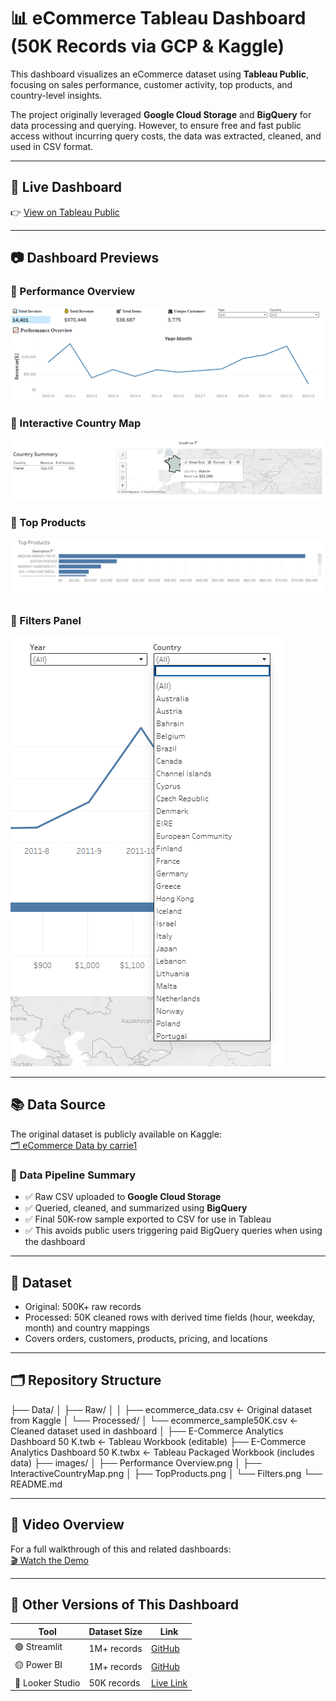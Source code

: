 # 📊 eCommerce Tableau Dashboard (50K Records via GCP & Kaggle)

This dashboard visualizes an eCommerce dataset using **Tableau Public**, focusing on sales performance, customer activity, top products, and country-level insights.

The project originally leveraged **Google Cloud Storage** and **BigQuery** for data processing and querying. However, to ensure free and fast public access without incurring query costs, the data was extracted, cleaned, and used in CSV format.

---

## 📍 Live Dashboard  
👉 [View on Tableau Public](https://public.tableau.com/app/profile/essam.afifi/viz/E-CommerceAnalyticsDashboard50K/E-CommerceOverview?publish=yes)

---

## 📷 Dashboard Previews

### 🔹 Performance Overview  
![Performance Overview](images/Performance%20Overview.png)

### 🔹 Interactive Country Map  
![Interactive Country Map](images/InteractiveCountryMap.png)

### 🔹 Top Products  
![Top Products](images/TopProducts.png)

### 🔹 Filters Panel  
![Filters](images/Filters.png)

---

## 📚 Data Source

The original dataset is publicly available on Kaggle:  
[🗂️ eCommerce Data by carrie1](https://www.kaggle.com/datasets/carrie1/ecommerce-data)

### 🔄 Data Pipeline Summary

- ✅ Raw CSV uploaded to **Google Cloud Storage**
- ✅ Queried, cleaned, and summarized using **BigQuery**
- ✅ Final 50K-row sample exported to CSV for use in Tableau  
- ✅ This avoids public users triggering paid BigQuery queries when using the dashboard

---

## 📁 Dataset

- Original: 500K+ raw records
- Processed: 50K cleaned rows with derived time fields (hour, weekday, month) and country mappings
- Covers orders, customers, products, pricing, and locations

---

## 🗂️ Repository Structure

├── Data/
│ ├── Raw/
│ │ ├── ecommerce_data.csv ← Original dataset from Kaggle
│ └── Processed/
│ └── ecommerce_sample50K.csv ← Cleaned dataset used in dashboard
│
├── E-Commerce Analytics Dashboard 50 K.twb ← Tableau Workbook (editable)
├── E-Commerce Analytics Dashboard 50 K.twbx ← Tableau Packaged Workbook (includes data)
├── images/
│ ├── Performance Overview.png
│ ├── InteractiveCountryMap.png
│ ├── TopProducts.png
│ └── Filters.png
└── README.md

---

## 🎥 Video Overview

For a full walkthrough of this and related dashboards:  
[🎬 Watch the Demo](https://github.com/essamun/Ecom-Dashboard-Analytics#video-demo)

---

## 🔄 Other Versions of This Dashboard

| Tool           | Dataset Size | Link |
|----------------|--------------|------|
| 🟢 Streamlit   | 1M+ records  | [GitHub](https://github.com/essamun/Ecom-Dashboard-Analytics) |
| 🟡 Power BI    | 1M+ records  | [GitHub](https://github.com/essamun/eCommerce-PowerBI-Dashboard) |
| 🔴 Looker Studio| 50K records | [Live Link](https://lookerstudio.google.com/reporting/f16be1e0-4668-4a6d-a952-6a0e2f1704da)
